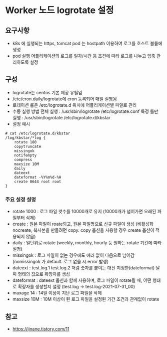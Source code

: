 # Worker 노드 logrotate 설정

## 요구사항
- k8s 에 실행되는 https, tomcat pod 는 hostpath 이용하여 로그를 호스트 볼륨에 생성
- pod 실행 어플리케이션의 로그를 일자/시간 등 조건에 따라 로그를 나누고 압축 관리하도록 설정

## 구성
- logrotate는 centos 기본 제공 유틸임
- /etc/cron.daily/logrotate에 cron 등록되어 매일 실행됨
- 로테이션 룰은 /etc/logrotate.d 위치에 어플리케이션별 파일로 관리
- 수동 실행 방법
  전체 실행 :          /usr/sbin/logrotate /etc/logrotate.conf
  특정 룰만 실행 :  /usr/sbin/logrotate /etc/logrotate.d/kbstar
- 설정 예시
```
# cat /etc/logrotate.d/kbstar
/log/kbstar/*log {
    rotate 180
    copytruncate
    missingok
    notifempty
    compress
    maxsize 10M
    daily
    dateext
    dateformat -%Y%m%d-%H
    create 0644 root root
}
```
### 주요 설정 설명
- rotate 1000 : 로그 파일 갯수를 10000개로 유지 (10000개가 넘어가면 오래된 파일부터 삭제)
- create : 원본 파일이 roate되고, 원본 파일명으로 신규 파일이 생성 (비활성화 nocreate, 복사본을 만들려면 copy. copy 옵션을 사용할 경우 create 옵션이 적용되지 않음)
- daily : 일단위로 rotate (weekly, monthly, hourly 등 원하는 rotate 기간에 따라 설정)
- missingok : 로그 파일이 없는 경우에도 에러 없이 다음으로 넘어감 (nomissingok 가 default. 로그 없을 시 error 발생)
- dateext : test.log.1 test.log.2 처럼 숫자를 붙이는 대신 지정한(dateformat) 날짜 형태의 값으로 확장자를 생성
- dateformat : dateext 옵션과 함께 사용하며, 로그 파일이 rotate될 때, 어떤 형태로 확장자를 생성할지 설정 (test.log -> test.log-2021-07-31_00)
- maxage 14 : 14일 이상이 지난 로그 파일을 삭제
- maxsize 10M : 10M 이상이 된 로그 파일을 설정된 기간 조건과 관계없이 rotate


## 참고
- https://jinane.tistory.com/11
